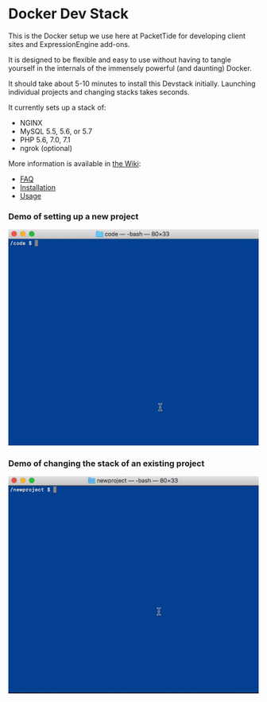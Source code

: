 # Docker Dev Stack

This is the Docker setup we use here at PacketTide for developing client sites and ExpressionEngine add-ons.

It is designed to be flexible and easy to use without having to tangle yourself in the internals of the immensely powerful (and daunting) Docker.

It should take about 5-10 minutes to install this Devstack initially. Launching individual projects and changing stacks takes seconds.

It currently sets up a stack of:

- NGINX
- MySQL 5.5, 5.6, or 5.7
- PHP 5.6, 7.0, 7.1
- ngrok (optional)

More information is available in [the Wiki](wiki):

- [FAQ](FAQ)
- [Installation](Installation)
- [Usage](Usage)

### Demo of setting up a new project
![Setting up a new project](/assets/new_stack.gif)

### Demo of changing the stack of an existing project
![Changing project stack](/assets/changing_stack.gif)